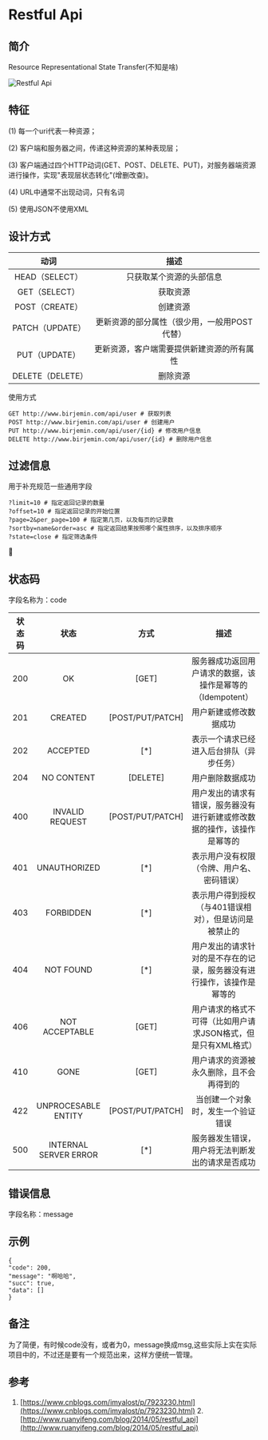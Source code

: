 # Restful Api

## 简介
Resource Representational State Transfer(不知是啥)

![Restful Api](http://upload.ouliu.net/i/2018020201183875q9j.jpeg)

## 特征
(1) 每一个uri代表一种资源；

(2) 客户端和服务器之间，传递这种资源的某种表现层；

(3) 客户端通过四个HTTP动词(GET、POST、DELETE、PUT)，对服务器端资源进行操作，实现"表现层状态转化"(增删改查)。

(4) URL中通常不出现动词，只有名词

(5) 使用JSON不使用XML

## 设计方式

|动词 | 描述  |
|:-------:|:-------------:|
|HEAD（SELECT）| 只获取某个资源的头部信息 |
|GET（SELECT）|	获取资源 |
|POST（CREATE）|	创建资源 |
|PATCH（UPDATE）|	更新资源的部分属性（很少用，一般用POST代替）|
|PUT（UPDATE）|	更新资源，客户端需要提供新建资源的所有属性 |
|DELETE（DELETE）| 删除资源 |

使用方式
```
GET http://www.birjemin.com/api/user # 获取列表
POST http://www.birjemin.com/api/user # 创建用户
PUT http://www.birjemin.com/api/user/{id} # 修改用户信息
DELETE http://www.birjemin.com/api/user/{id} # 删除用户信息
```

## 过滤信息
用于补充规范一些通用字段

```
?limit=10 # 指定返回记录的数量
?offset=10 # 指定返回记录的开始位置
?page=2&per_page=100 # 指定第几页，以及每页的记录数
?sortby=name&order=asc # 指定返回结果按照哪个属性排序，以及排序顺序
?state=close # 指定筛选条件
```

## 状态码
字段名称为：code

|状态码 | 状态  | 方式  | 描述  |
|:-------:|:-------------:|:-------------:|:-------------:|
|200 | OK | [GET] | 服务器成功返回用户请求的数据，该操作是幂等的（Idempotent）|
|201 | CREATED | [POST/PUT/PATCH] | 用户新建或修改数据成功 |
|202 | ACCEPTED | [*] | 表示一个请求已经进入后台排队（异步任务） |
|204 | NO CONTENT | [DELETE] | 用户删除数据成功 |
|400 | INVALID REQUEST | [POST/PUT/PATCH] | 用户发出的请求有错误，服务器没有进行新建或修改数据的操作，该操作是幂等的 |
|401 | UNAUTHORIZED | [*] | 表示用户没有权限（令牌、用户名、密码错误） |
|403 | FORBIDDEN | [*] | 表示用户得到授权（与401错误相对），但是访问是被禁止的 |
|404 | NOT FOUND | [*] | 用户发出的请求针对的是不存在的记录，服务器没有进行操作，该操作是幂等的 |
|406 | NOT ACCEPTABLE | [GET] | 用户请求的格式不可得（比如用户请求JSON格式，但是只有XML格式） |
|410 | GONE | [GET] | 用户请求的资源被永久删除，且不会再得到的 |
|422 | UNPROCESABLE ENTITY | [POST/PUT/PATCH] | 当创建一个对象时，发生一个验证错误 |
|500 | INTERNAL SERVER ERROR | [*] | 服务器发生错误，用户将无法判断发出的请求是否成功 |

## 错误信息
字段名称：message

## 示例
```
{
"code": 200,
"message": "啊哈哈",
"succ": true,
"data": []
}
```

## 备注
为了简便，有时候code没有，或者为0，message换成msg,这些实际上实在实际项目中的，不过还是要有一个规范出来，这样方便统一管理。

## 参考
1. [https://www.cnblogs.com/imyalost/p/7923230.html](https://www.cnblogs.com/imyalost/p/7923230.html)
2.[http://www.ruanyifeng.com/blog/2014/05/restful_api](http://www.ruanyifeng.com/blog/2014/05/restful_api)
